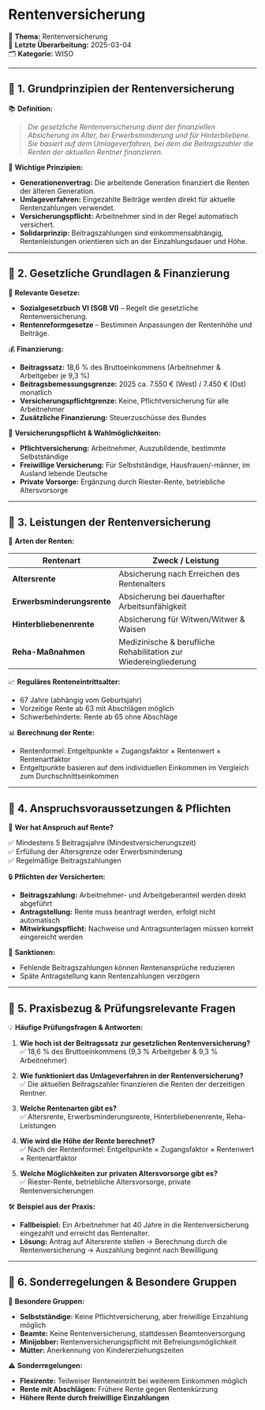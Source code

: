 # Rentenversicherung

📌 **Thema:** Rentenversicherung  
📅 **Letzte Überarbeitung:** 2025-03-04  
🗂 **Kategorie:** WISO

---

## 🔹 1. Grundprinzipien der Rentenversicherung

📚 **Definition:**

> _Die gesetzliche Rentenversicherung dient der finanziellen Absicherung im Alter, bei Erwerbsminderung und für Hinterbliebene. Sie basiert auf dem Umlageverfahren, bei dem die Beitragszahler die Renten der aktuellen Rentner finanzieren._

🔑 **Wichtige Prinzipien:**

- **Generationenvertrag:** Die arbeitende Generation finanziert die Renten der älteren Generation.
- **Umlageverfahren:** Eingezahlte Beiträge werden direkt für aktuelle Rentenzahlungen verwendet.
- **Versicherungspflicht:** Arbeitnehmer sind in der Regel automatisch versichert.
- **Solidarprinzip:** Beitragszahlungen sind einkommensabhängig, Rentenleistungen orientieren sich an der Einzahlungsdauer und Höhe.

---

## 🔹 2. Gesetzliche Grundlagen & Finanzierung

💛 **Relevante Gesetze:**

- **Sozialgesetzbuch VI (SGB VI)** – Regelt die gesetzliche Rentenversicherung.
- **Rentenreformgesetze** – Bestimmen Anpassungen der Rentenhöhe und Beiträge.

💰 **Finanzierung:**

- **Beitragssatz:** 18,6 % des Bruttoeinkommens (Arbeitnehmer & Arbeitgeber je 9,3 %)
- **Beitragsbemessungsgrenze:** 2025 ca. 7.550 € (West) / 7.450 € (Ost) monatlich
- **Versicherungspflichtgrenze:** Keine, Pflichtversicherung für alle Arbeitnehmer
- **Zusätzliche Finanzierung:** Steuerzuschüsse des Bundes

📌 **Versicherungspflicht & Wahlmöglichkeiten:**

- **Pflichtversicherung:** Arbeitnehmer, Auszubildende, bestimmte Selbstständige
- **Freiwillige Versicherung:** Für Selbstständige, Hausfrauen/-männer, im Ausland lebende Deutsche
- **Private Vorsorge:** Ergänzung durch Riester-Rente, betriebliche Altersvorsorge

---

## 🔹 3. Leistungen der Rentenversicherung

📄 **Arten der Renten:**

|**Rentenart**|**Zweck / Leistung**|
|---|---|
|**Altersrente**|Absicherung nach Erreichen des Rentenalters|
|**Erwerbsminderungsrente**|Absicherung bei dauerhafter Arbeitsunfähigkeit|
|**Hinterbliebenenrente**|Absicherung für Witwen/Witwer & Waisen|
|**Reha-Maßnahmen**|Medizinische & berufliche Rehabilitation zur Wiedereingliederung|

📈 **Reguläres Renteneintrittsalter:**

- 67 Jahre (abhängig vom Geburtsjahr)
- Vorzeitige Rente ab 63 mit Abschlägen möglich
- Schwerbehinderte: Rente ab 65 ohne Abschläge

📊 **Berechnung der Rente:**

- Rentenformel: Entgeltpunkte × Zugangsfaktor × Rentenwert × Rentenartfaktor
- Entgeltpunkte basieren auf dem individuellen Einkommen im Vergleich zum Durchschnittseinkommen

---

## 🔹 4. Anspruchsvoraussetzungen & Pflichten

📅 **Wer hat Anspruch auf Rente?**

✅ Mindestens 5 Beitragsjahre (Mindestversicherungszeit)  
✅ Erfüllung der Altersgrenze oder Erwerbsminderung  
✅ Regelmäßige Beitragszahlungen

🔒 **Pflichten der Versicherten:**

- **Beitragszahlung:** Arbeitnehmer- und Arbeitgeberanteil werden direkt abgeführt
- **Antragstellung:** Rente muss beantragt werden, erfolgt nicht automatisch
- **Mitwirkungspflicht:** Nachweise und Antragsunterlagen müssen korrekt eingereicht werden

🚨 **Sanktionen:**

- Fehlende Beitragszahlungen können Rentenansprüche reduzieren
- Späte Antragstellung kann Rentenzahlungen verzögern

---

## 🔹 5. Praxisbezug & Prüfungsrelevante Fragen

💡 **Häufige Prüfungsfragen & Antworten:**

1. **Wie hoch ist der Beitragssatz zur gesetzlichen Rentenversicherung?**  
    ✅ 18,6 % des Bruttoeinkommens (9,3 % Arbeitgeber & 9,3 % Arbeitnehmer)
    
2. **Wie funktioniert das Umlageverfahren in der Rentenversicherung?**  
    ✅ Die aktuellen Beitragszahler finanzieren die Renten der derzeitigen Rentner.
    
3. **Welche Rentenarten gibt es?**  
    ✅ Altersrente, Erwerbsminderungsrente, Hinterbliebenenrente, Reha-Leistungen
    
4. **Wie wird die Höhe der Rente berechnet?**  
    ✅ Nach der Rentenformel: Entgeltpunkte × Zugangsfaktor × Rentenwert × Rentenartfaktor
    
5. **Welche Möglichkeiten zur privaten Altersvorsorge gibt es?**  
    ✅ Riester-Rente, betriebliche Altersvorsorge, private Rentenversicherungen
    

🛠 **Beispiel aus der Praxis:**

- **Fallbeispiel:** Ein Arbeitnehmer hat 40 Jahre in die Rentenversicherung eingezahlt und erreicht das Rentenalter.
- **Lösung:** Antrag auf Altersrente stellen → Berechnung durch die Rentenversicherung → Auszahlung beginnt nach Bewilligung

---

## 🔹 6. Sonderregelungen & Besondere Gruppen

🔗 **Besondere Gruppen:**

- **Selbstständige:** Keine Pflichtversicherung, aber freiwillige Einzahlung möglich
- **Beamte:** Keine Rentenversicherung, stattdessen Beamtenversorgung
- **Minijobber:** Rentenversicherungspflicht mit Befreiungsmöglichkeit
- **Mütter:** Anerkennung von Kindererziehungszeiten

⚠️ **Sonderregelungen:**

- **Flexirente:** Teilweiser Renteneintritt bei weiterem Einkommen möglich
- **Rente mit Abschlägen:** Frühere Rente gegen Rentenkürzung
- **Höhere Rente durch freiwillige Einzahlungen**